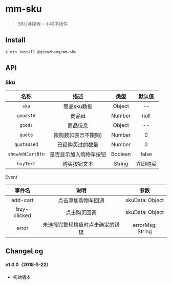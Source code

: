 # mm-sku

> SKU选择器 - 小程序组件

## Install

``` bash
$ min install @qianzhaoy/mm-sku
```


## API

### Sku


| 名称                   | 描述                 |  类型  |  默认值  |
|:---: |:--------: |:--------:| :---: |
|`sku`                   | 商品sku数据          | Object | --  |
|`goodsId`               | 商品id               | Number | null |
|`goods`                 | 商品信息	            | Object | -- |
|`quota`                 | 限购数(0表示不限购)	 | Number | 0 |
|`quotaUsed`             | 已经购买过的数量      | Number | 0 |
|`showAddCartBtn`        | 是否显示加入购物车按钮 | Boolean | false |
|`buyText`               | 购买按钮文本          | String | 立即购买 |

Event

| 事件名       | 说明               |  参数  |
| :--------:   | :-----:   | :----: |
| add-cart |  点击添加购物车回调 |  skuData: Object |
| buy-clicked | 点击购买回调	|  skuData: Object |
| error | 未选择完整规格值时点击确定的错误	|  errorMsg: String |

## ChangeLog

#### v1.0.0（2018-5-22）

- 初始版本

